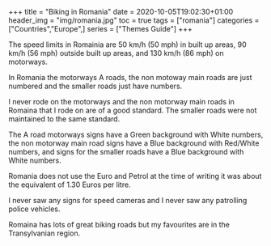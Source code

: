 +++
title = "Biking in Romania"
date = 2020-10-05T19:02:30+01:00
header_img = "img/romania.jpg"
toc = true
tags = ["romania"]
categories = ["Countries","Europe",]
series = ["Themes Guide"]
+++

The speed limits in Romainia are 50 km/h (50 mph) in built up areas, 90 km/h (56 mph) outside built up areas, and 130 km/h (86 mph) on motorways.

In Romania the motorways A roads, the non motoway main roads are just numbered and the smaller roads just have numbers.

I never rode on the motorways and the non motorway main roads in Romaina that I rode on are of a good standard. The smaller roads were not maintained to the same standard.

The A road motorways signs have a Green background with White numbers, the non motorway main road signs have a Blue background with Red/White numbers, and signs for the smaller roads have a Blue background with White numbers.

Romania does not use the Euro and Petrol at the time of writing it was about the equivalent of 1.30 Euros per litre.

I never saw any signs for speed cameras and I never saw any patrolling police vehicles.

Romaina has lots of great biking roads but my favourites are in the Transylvanian region.